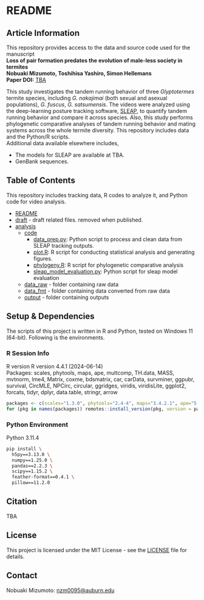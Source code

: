 # README
## Article Information
This repository provides access to the data and source code used for the manuscript    
**Loss of pair formation predates the evolution of male-less society in termites**  
**Nobuaki Mizumoto, Toshihisa Yashiro, Simon Hellemans**  
**Paper DOI:** [TBA](XXX)

This study investigates the tandem running behavior of three _Glyptotermes_ termite species, including _G. nakajimai_ (both sexual and asexual populations), _G. fuscus_, _G. satsumensis_. The videos were analyzed using the deep-learning posture tracking software, [SLEAP](https://sleap.ai), to quantify tandem running behavior and compare it across species. Also, this study performs phylogenetic comparative analyses of tandem running behavior and mating systems across the whole termite diversity.
This repository includes data and the Python/R scripts.  
Additional data available elsewhere includes, 
- The models for SLEAP are available at TBA.
- GenBank sequences.

## Table of Contents
This repository includes tracking data, R codes to analyze it, and Python code for video analysis.  
* [README](./README.md)
* [draft](./draft) - draft related files. removed when published.
* [analysis](./analysis)
  * [code](./analysis/code)
    * [data_prep.py](./analysis/code/data_prep.py): Python script to process and clean data from SLEAP tracking outputs.
    * [plot.R](./analysis/code/plot.R): R script for conducting statistical analysis and generating figures.
    * [phylogeny.R](./analysis/code/phylogeny.R): R script for phylogenetic comparative analysis
    * [sleap_model_evaluation.py](./analysis/code/sleap_model_evaluation.py): Python script for sleap model evaluation
  * [data_raw](./analysis/data_raw) - folder containing raw data
  * [data_fmt](./analysis/data_fmt) - folder containing data converted from raw data
  * [output](./analysis/output) - folder containing outputs

## Setup & Dependencies
The scripts of this project is written in R and Python, tested on Windows 11 (64-bit). Following is the environments.

### R Session Info
R version R version 4.4.1 (2024-06-14)  
Packages: scales, phytools, maps, ape, multcomp, TH.data, MASS, mvtnorm, lme4, Matrix, coxme, bdsmatrix, car, carData, survminer, ggpubr, survival, CircMLE, NPCirc, circular, ggridges, viridis, viridisLite, ggplot2, forcats, tidyr, dplyr, data.table, stringr, arrow
```r
packages <- c(scales="1.3.0", phytools="2.4-4", maps="3.4.2.1", ape="5.8-1", multcomp="1.4-28", TH.data="1.1-3", MASS="7.3-60.2", mvtnorm="1.3-3", lme4="1.1-36", Matrix="1.7-0", coxme="2.2-22", bdsmatrix="1.3-7", car="3.1-3", carData="3.0-5", survminer="0.5.0", ggpubr="0.6.0", survival="3.6-4", CircMLE="0.3.0", NPCirc="3.1.1", circular="0.5-1", ggridges="0.5.6", viridis="0.6.5", viridisLite="0.4.2", ggplot2="3.5.1", forcats="1.0.0", tidyr="1.3.1", dplyr="1.1.4", data.table="1.17.0", stringr="1.5.1", arrow="19.0.1")
for (pkg in names(packages)) remotes::install_version(pkg, version = packages[pkg])
```

### Python Environment
Python 3.11.4
```bash
pip install \
  h5py==3.13.0 \
  numpy==1.25.0 \
  pandas==2.2.3 \
  scipy==1.15.2 \
  feather-format==0.4.1 \
  pillow==11.2.0
```

## Citation
TBA

## License
This project is licensed under the MIT License - see the [LICENSE](LICENSE) file for details.

## Contact
Nobuaki Mizumoto: nzm0095@auburn.edu
